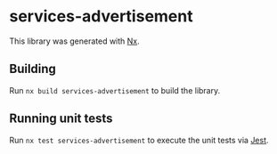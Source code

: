 # services-advertisement

This library was generated with [Nx](https://nx.dev).

## Building

Run `nx build services-advertisement` to build the library.

## Running unit tests

Run `nx test services-advertisement` to execute the unit tests via [Jest](https://jestjs.io).
